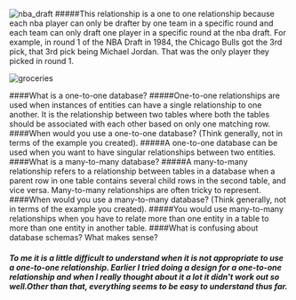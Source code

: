 ![nba_draft](../imgs/nba.png)
#####This relationship is a one to one relationship because each nba player can only be drafter by one team in a specific round and each team can only draft one player in a specific round at the nba draft. For example, in round 1 of the NBA Draft in 1984, the Chicago Bulls got the 3rd pick, that 3rd pick being Michael Jordan. That was the only player they picked in round 1.

![groceries](../imgs/groceries.png)

####What is a one-to-one database?
#####One-to-one relationships are used when instances of entities can have a single relationship to one another. It is the relationship between two tables where both the tables should be associated with each other based on only one matching row.
####When would you use a one-to-one database? (Think generally, not in terms of the example you created).
#####A one-to-one database can be used when you want to have singular relationships between two entities.
####What is a many-to-many database?
#####A many-to-many relationship refers to a relationship between tables in a database when a parent row in one table contains several child rows in the second table, and vice versa. Many-to-many relationships are often tricky to represent.
####When would you use a many-to-many database? (Think generally, not in terms of the example you created).
#####You would use many-to-many relationships when you have to relate more than one entity in a table to more than one entity in another table.
####What is confusing about database schemas? What makes sense?
##### To me it is a little difficult to understand when it is not appropriate to use a one-to-one relationship. Earlier I tried doing a design for a one-to-one relationship and when I really thought about it a lot it didn't work out so well.Other than that, everything seems to be easy to understand thus far.